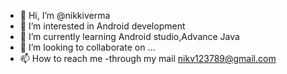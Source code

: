 - 👋 Hi, I’m @nikkiverma
- 👀 I’m interested in Android development
- 🌱 I’m currently learning Android studio,Advance Java
- 💞️ I’m looking to collaborate on ...
- 📫 How to reach me -through my mail nikv123789@gmail.com

<!---
nikkiverma/nikkiverma is a ✨ special ✨ repository because its `README.md` (this file) appears on your GitHub profile.
You can click the Preview link to take a look at your changes.
--->

